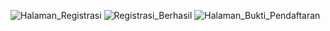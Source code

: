 ![Halaman_Registrasi](https://github.com/user-attachments/assets/915efee8-c87e-461d-b6c5-01fd3e97f8a2)
![Registrasi_Berhasil](https://github.com/user-attachments/assets/e7006df9-e4ac-4361-8cc1-8961ceb3184a)
![Halaman_Bukti_Pendaftaran](https://github.com/user-attachments/assets/fcc27b06-4b5f-4703-a7d2-426c101756f2)
